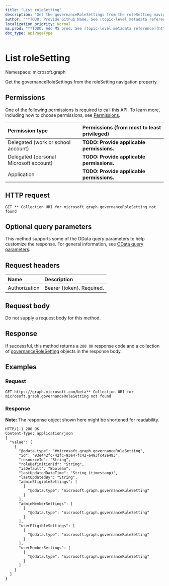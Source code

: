 ```yaml
---
title: "List roleSetting"
description: "Get the governanceRoleSettings from the roleSetting navigation property."
author: "**TODO: Provide Github Name. See [topic-level metadata reference](https://msgo.azurewebsites.net/add/document/guidelines/metadata.html#topic-level-metadata)**"
localization_priority: Normal
ms.prod: "**TODO: Add MS prod. See [topic-level metadata reference](https://msgo.azurewebsites.net/add/document/guidelines/metadata.html#topic-level-metadata)**"
doc_type: apiPageType
---
```


# List roleSetting

Namespace: microsoft.graph

Get the governanceRoleSettings from the roleSetting navigation property.

## Permissions
One of the following permissions is required to call this API. To learn more, including how to choose permissions, see [Permissions](/concepts/permissions-reference.md).

|Permission type|Permissions (from most to least privileged)|
|:---|:---|
|Delegated (work or school account)|**TODO: Provide applicable permissions.**|
|Delegated (personal Microsoft account)|**TODO: Provide applicable permissions.**|
|Application|**TODO: Provide applicable permissions.**|

## HTTP request

<!-- {
  "blockType": "ignored"
}
-->
``` http
GET ** Collection URI for microsoft.graph.governanceRoleSetting not found
```

## Optional query parameters
This method supports some of the OData query parameters to help customize the response. For general information, see [OData query parameters](/graph/query-parameters).

## Request headers
|Name|Description|
|:---|:---|
|Authorization|Bearer {token}. Required.|

## Request body
Do not supply a request body for this method.

## Response

If successful, this method returns a `200 OK` response code and a collection of [governanceRoleSetting](../resources/governancerolesetting.md) objects in the response body.

## Examples

### Request
<!-- {
  "blockType": "request",
  "name": "get_governancerolesetting"
}
-->
``` http
GET https://graph.microsoft.com/beta** Collection URI for microsoft.graph.governanceRoleSetting not found
```

### Response
**Note:** The response object shown here might be shortened for readability.
<!-- {
  "blockType": "response",
  "truncated": true,
  "@odata.type": "collection(microsoft.graph.governancerolesetting)"
}
-->
``` http
HTTP/1.1 200 OK
Content-Type: application/json
{
  "value": [
    {
      "@odata.type": "#microsoft.graph.governanceRoleSetting",
      "id": "93e442fc-42fc-93e4-fc42-e493fc42e493",
      "resourceId": "String",
      "roleDefinitionId": "String",
      "isDefault": "Boolean",
      "lastUpdatedDateTime": "String (timestamp)",
      "lastUpdatedBy": "String",
      "adminEligibleSettings": [
        {
          "@odata.type": "microsoft.graph.governanceRuleSetting"
        }
      ],
      "adminMemberSettings": [
        {
          "@odata.type": "microsoft.graph.governanceRuleSetting"
        }
      ],
      "userEligibleSettings": [
        {
          "@odata.type": "microsoft.graph.governanceRuleSetting"
        }
      ],
      "userMemberSettings": [
        {
          "@odata.type": "microsoft.graph.governanceRuleSetting"
        }
      ]
    }
  ]
}
```

